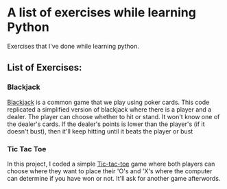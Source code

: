 # A list of exercises while learning Python
Exercises that I've done while learning python.

## List of Exercises:

### Blackjack

[Blackjack](https://github.com/Ivanlxw/Exercises/tree/master/BlackJack) is a common game that we play using poker cards. 
This code replicated a simplified version of blackjack where there is a player and a dealer. 
The player can choose whether to hit or stand. It won't know one of the dealer's cards.
If the dealer's points is lower than the player's (if it doesn't bust), then it'll keep hitting until it beats the player or bust

### Tic Tac Toe
In this project, I coded a simple [Tic-tac-toe](https://github.com/Ivanlxw/Exercises/tree/master/TicTacToe) game where both players can choose where they want to place their 'O's and 'X's where the computer can determine if you have won or not. It'll ask for another game afterwords.
